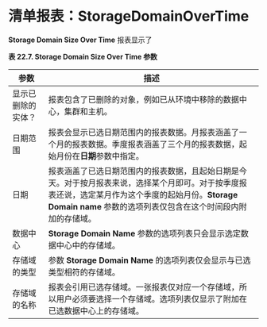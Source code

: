 # 清单报表：StorageDomainOverTime

**Storage Domain Size Over Time** 报表显示了

**表 22.7. Storage Domain Size Over Time 参数**

| 参数 | 描述 |
| -- | -- |
| 显示已删除的实体？ | 报表包含了已删除的对象，例如已从环境中移除的数据中心，集群和主机。 |
| 日期范围 | 报表会显示已选日期范围内的报表数据。月报表涵盖了一个月的报表数据。季度报表涵盖了三个月的报表数据，起始月份在**日期**参数中指定。 |
| 日期 | 报表涵盖了已选日期范围内的报表数据，且起始日期是今天。对于按月报表来说，选择某个月即可。对于按季度报表还说，选定某月作为这个季度的起始月份。**Storage Domain name** 参数的选项列表仅包含在这个时间段内附加的存储域。 |
| 数据中心 | **Storage Domain Name** 参数的选项列表只会显示选定数据中心中的存储域。 |
| 存储域的类型 | 参数 **Storage Domain Name** 的选项列表仅会显示与已选类型相符的存储域。 |
| 存储域的名称 | 报表会引用已选存储域。一张报表仅对应一个存储域，所以用户必须要选择一个存储域。选项列表仅显示了附加在已选数据中心上的存储域。 |
